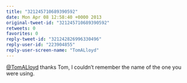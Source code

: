 ```yaml
---
title: "321245710689390592"
date: Mon Apr 08 12:58:40 +0000 2013
original-tweet-id: "321245710689390592"
retweets: 0
favorites: 0
reply-tweet-id: "321242826996330496"
reply-user-id: "223904855"
reply-user-screen-name: "TomALloyd"
---
```

<a href="https://twitter.com/TomALloyd">@TomALloyd</a> thanks Tom, I couldn’t remember the name of the one you were using.
